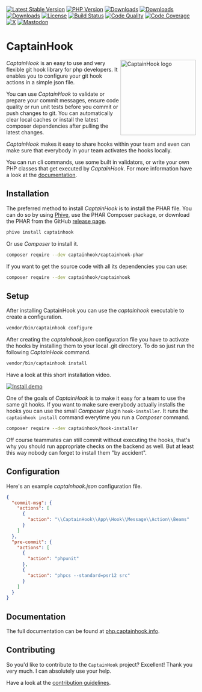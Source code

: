 [![Latest Stable Version](https://poser.pugx.org/captainhook/captainhook/v/stable.svg?v=1)](https://packagist.org/packages/captainhook/captainhook)
[![PHP Version](https://poser.pugx.org/captainhook/captainhook/require/php)](https://packagist.org/packages/captainhook/captainhook)
[![Downloads](https://poser.pugx.org/captainhook/captainhook/downloads)](https://packagist.org/packages/captainhook/captainhook/stats)
[![Downloads](https://poser.pugx.org/captainhook/captainhook/d/monthly)](https://packagist.org/packages/captainhook/captainhook/stats)
[![Downloads](https://poser.pugx.org/captainhook/captainhook/d/daily)](https://packagist.org/packages/captainhook/captainhook/stats)
[![License](https://poser.pugx.org/captainhook/captainhook/license.svg?v=1)](https://github.com/captainhook-git/captainhook/blob/main/LICENSE)
[![Build Status](https://github.com/captainhook-git/captainhook/workflows/Continuous%20Integration/badge.svg)](https://github.com/captainhook-git/captainhook/actions)
[![Code Quality](https://scrutinizer-ci.com/g/captainhook-git/captainhook/badges/quality-score.png?b=main&v=1)](https://scrutinizer-ci.com/g/captainhook-git/captainhook/?branch=master)
[![Code Coverage](https://scrutinizer-ci.com/g/captainhook-git/captainhook/badges/coverage.png?b=main&v=1)](https://scrutinizer-ci.com/g/captainhook-git/captainhook/?branch=master)
[![X](https://img.shields.io/badge/X-%40captainhookgit-black.svg)](https://twitter.com/intent/user?screen_name=captainhookgit)
[![Mastodon](https://img.shields.io/badge/Mastodon-%40captainhook-purple.svg)](https://phpc.social/@captainhook)

# CaptainHook

<img src="https://captainhook-git.github.io/captainhook/gfx/ch.png" alt="CaptainHook logo" align="right" width="200"/>

*CaptainHook* is an easy to use and very flexible git hook library for php developers.
It enables you to configure your git hook actions in a simple json file.

You can use *CaptainHook* to validate or prepare your commit messages, ensure code quality
or run unit tests before you commit or push changes to git. You can automatically clear
local caches or install the latest composer dependencies after pulling the latest changes.

*CaptainHook* makes it easy to share hooks within your team and even can make sure that
everybody in your team activates the hooks locally.

You can run cli commands, use some built in validators, or write
your own PHP classes that get executed by *CaptainHook*.
For more information have a look at the [documentation](https://php.captainhook.info/ "CaptainHook Documentation").

## Installation

The preferred method to install *CaptainHook* is to install the PHAR file.
You can do so by using [Phive](https://phar.io/), use the PHAR Composer package, or download the PHAR from the GitHub [release page](https://github.com/captainhook-git/captainhook/releases/latest).
```bash
phive install captainhook
```
Or use *Composer* to install it.
```bash
composer require --dev captainhook/captainhook-phar
```
If you want to get the source code with all its dependencies you can use:
```bash
composer require --dev captainhook/captainhook
```

## Setup
After installing CaptainHook you can use the *captainhook* executable to create a configuration.
```bash
vendor/bin/captainhook configure
```
After creating the *captainhook.json* configuration file you have to activate the hooks by installing them to
your local .git directory. To do so just run the following *CaptainHook* command.
```bash
vendor/bin/captainhook install
```

Have a look at this short installation video.

[![Install demo](http://img.youtube.com/vi/qQyDc-Wxk7Y/hq720.jpg)](http://www.youtube.com/watch?v=qQyDc-Wxk7Y)

One of the goals of *CaptainHook* is to make it easy for a team to use the same git hooks. If you want to make sure
everybody actually installs the hooks you can use the small *Composer* plugin `hook-installer`.
It runs the `captainhook install` command everytime you run a *Composer* command.

```bash
composer require --dev captainhook/hook-installer
```

Off course teammates can still commit without executing the hooks,
that's why you should run appropriate checks on the backend as well.
But at least this way nobody can forget to install them "by accident".

## Configuration

Here's an example *captainhook.json* configuration file.
```json
{
  "commit-msg": {
    "actions": [
      {
        "action": "\\CaptainHook\\App\\Hook\\Message\\Action\\Beams"
      }
    ]
  },
  "pre-commit": {
    "actions": [
      {
        "action": "phpunit"
      },
      {
        "action": "phpcs --standard=psr12 src"
      }
    ]
  }
}
```

## Documentation

The full documentation can be found at [php.captainhook.info](https://php.captainhook.info/ "CaptainHook dcoumentation").

## Contributing

So you'd like to contribute to the `CaptainHook` project? Excellent! Thank you very much.
I can absolutely use your help.

Have a look at the [contribution guidelines](CONTRIBUTING.md).
